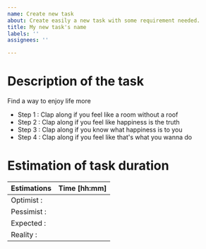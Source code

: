 ```yaml
---
name: Create new task
about: Create easily a new task with some requirement needed.
title: My new task's name
labels: ''
assignees: ''

---
```


# Description of the task
Find a way to enjoy life more
- Step 1 : Clap along if you feel like a room without a roof
- Step 2 : Clap along if you feel like happiness is the truth
- Step 3 : Clap along if you know what happiness is to you
- Step 4 : Clap along if you feel like that's what you wanna do

# Estimation of task duration
| Estimations | Time [hh:mm] |
|:--------|--------:|
| Optimist : |    |
| Pessimist : |    |
| Expected : |    |
| Reality : |    |
